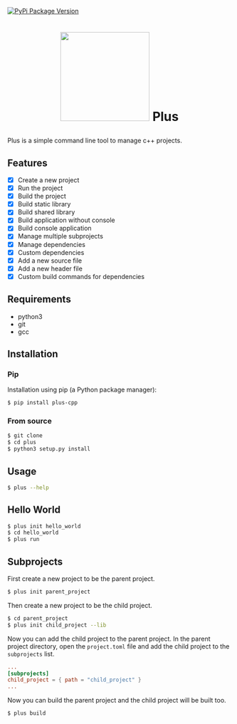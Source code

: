 [![PyPi Package Version](https://img.shields.io/pypi/v/plus-cpp)](https://pypi.org/project/plus-cpp/)

# <p align="center"><img src="https://raw.githubusercontent.com/darilrt/plus/assets/logo.png" width="200"/> Plus</p>

Plus is a simple command line tool to manage c++ projects.

## Features

- [x] Create a new project
- [x] Run the project
- [x] Build the project
- [x] Build static library
- [x] Build shared library
- [x] Build application without console
- [x] Build console application
- [x] Manage multiple subprojects
- [x] Manage dependencies
- [x] Custom dependencies
- [x] Add a new source file
- [x] Add a new header file
- [x] Custom build commands for dependencies

## Requirements

- python3
- git
- gcc

## Installation

### Pip

Installation using pip (a Python package manager):

```bash
$ pip install plus-cpp
```

### From source

```bash
$ git clone
$ cd plus
$ python3 setup.py install
```

## Usage

```bash
$ plus --help
```

## Hello World

```bash
$ plus init hello_world
$ cd hello_world
$ plus run
```

## Subprojects

First create a new project to be the parent project.

```bash
$ plus init parent_project
```

Then create a new project to be the child project.

```bash
$ cd parent_project
$ plus init child_project --lib
```

Now you can add the child project to the parent project.
In the parent project directory, open the `project.toml` file and add the child project to the `subprojects` list.

```toml
...
[subprojects]
child_project = { path = "child_project" }
...
```

Now you can build the parent project and the child project will be built too.

```bash
$ plus build
```
